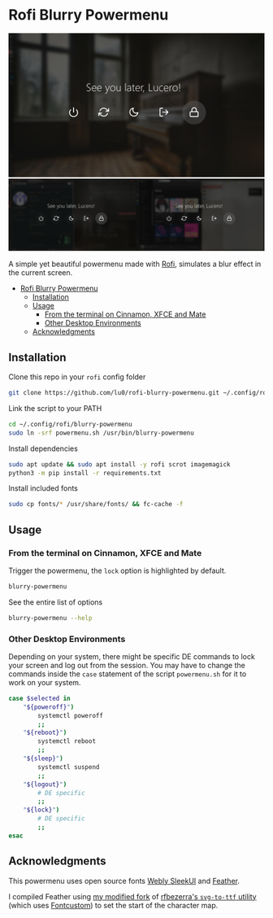 # Rofi Blurry Powermenu 

![Preview while on desktop](preview.png)
![Preview while busy](preview_busy.png)

A simple yet beautiful powermenu made with [Rofi](https://github.com/davatorium/rofi), simulates a blur effect in the current screen.

- [Rofi Blurry Powermenu](#rofi-blurry-powermenu)
  - [Installation](#installation)
  - [Usage](#usage)
    - [From the terminal on Cinnamon, XFCE and Mate](#from-the-terminal-on-cinnamon-xfce-and-mate)
    - [Other Desktop Environments](#other-desktop-environments)
  - [Acknowledgments](#acknowledgments)

## Installation

Clone this repo in your `rofi` config folder
```bash
git clone https://github.com/lu0/rofi-blurry-powermenu.git ~/.config/rofi/blurry-powermenu
```

Link the script to your PATH
```bash
cd ~/.config/rofi/blurry-powermenu
sudo ln -srf powermenu.sh /usr/bin/blurry-powermenu
```

Install dependencies
```bash
sudo apt update && sudo apt install -y rofi scrot imagemagick
python3 -m pip install -r requirements.txt
```

Install included fonts
```sh
sudo cp fonts/* /usr/share/fonts/ && fc-cache -f
```


## Usage

### From the terminal on Cinnamon, XFCE and Mate

Trigger the powermenu, the `lock` option is highlighted by default.
```bash
blurry-powermenu
```

See the entire list of options
```bash
blurry-powermenu --help
```

### Other Desktop Environments
Depending on your system, there might be specific DE commands to lock your
screen and log out from the session. You may have to change the commands inside
the `case` statement of the script `powermenu.sh` for it to work on your system.

```bash
case $selected in
    "${poweroff}")
        systemctl poweroff
        ;;
    "${reboot}")
        systemctl reboot
        ;;
    "${sleep}")
        systemctl suspend
        ;;
    "${logout}")
        # DE specific
        ;;
    "${lock}")
        # DE specific
        ;;
esac
```

## Acknowledgments
This powermenu uses open source fonts
[Webly SleekUI](https://fonts2u.com/weblysleek-ui-semilight.font)
and
[Feather](https://github.com/feathericons/feather).

I compiled Feather using [my modified fork](https://github.com/lu0/svg-to-ttf)
of [rfbezerra's `svg-to-ttf` utility](https://github.com/rfbezerra/svg-to-ttf)
(which uses [Fontcustom](https://github.com/FontCustom/fontcustom))
to set the start of the character map.
